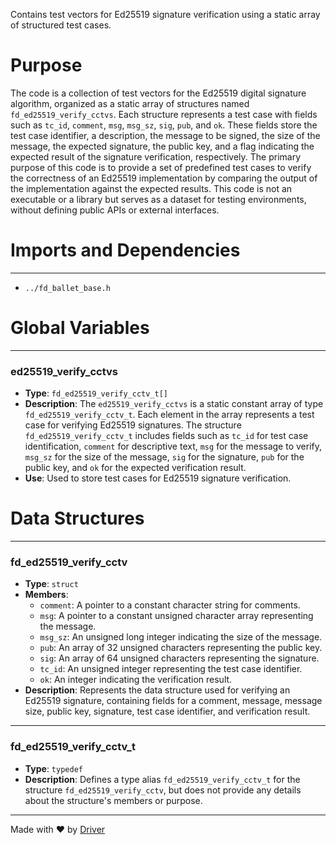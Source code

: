 <!--------------------------------------------------------------------------------->
<!-- IMPORTANT: This file is auto-generated by Driver (https://driver.ai). -------->
<!-- Manual edits may be overwritten on future commits. --------------------------->
<!--------------------------------------------------------------------------------->

Contains test vectors for Ed25519 signature verification using a static array of structured test cases.

# Purpose
The code is a collection of test vectors for the Ed25519 digital signature algorithm, organized as a static array of structures named `fd_ed25519_verify_cctvs`. Each structure represents a test case with fields such as `tc_id`, `comment`, `msg`, `msg_sz`, `sig`, `pub`, and `ok`. These fields store the test case identifier, a description, the message to be signed, the size of the message, the expected signature, the public key, and a flag indicating the expected result of the signature verification, respectively. The primary purpose of this code is to provide a set of predefined test cases to verify the correctness of an Ed25519 implementation by comparing the output of the implementation against the expected results. This code is not an executable or a library but serves as a dataset for testing environments, without defining public APIs or external interfaces.
# Imports and Dependencies

---
- `../fd_ballet_base.h`


# Global Variables

---
### ed25519\_verify\_cctvs
- **Type**: ``fd_ed25519_verify_cctv_t[]``
- **Description**: The `ed25519_verify_cctvs` is a static constant array of type `fd_ed25519_verify_cctv_t`. Each element in the array represents a test case for verifying Ed25519 signatures. The structure `fd_ed25519_verify_cctv_t` includes fields such as `tc_id` for test case identification, `comment` for descriptive text, `msg` for the message to verify, `msg_sz` for the size of the message, `sig` for the signature, `pub` for the public key, and `ok` for the expected verification result.
- **Use**: Used to store test cases for Ed25519 signature verification.


# Data Structures

---
### fd\_ed25519\_verify\_cctv
- **Type**: ``struct``
- **Members**:
    - `comment`: A pointer to a constant character string for comments.
    - `msg`: A pointer to a constant unsigned character array representing the message.
    - `msg_sz`: An unsigned long integer indicating the size of the message.
    - `pub`: An array of 32 unsigned characters representing the public key.
    - `sig`: An array of 64 unsigned characters representing the signature.
    - `tc_id`: An unsigned integer representing the test case identifier.
    - `ok`: An integer indicating the verification result.
- **Description**: Represents the data structure used for verifying an Ed25519 signature, containing fields for a comment, message, message size, public key, signature, test case identifier, and verification result.


---
### fd\_ed25519\_verify\_cctv\_t
- **Type**: `typedef`
- **Description**: Defines a type alias `fd_ed25519_verify_cctv_t` for the structure `fd_ed25519_verify_cctv`, but does not provide any details about the structure's members or purpose.



---
Made with ❤️ by [Driver](https://www.driver.ai/)